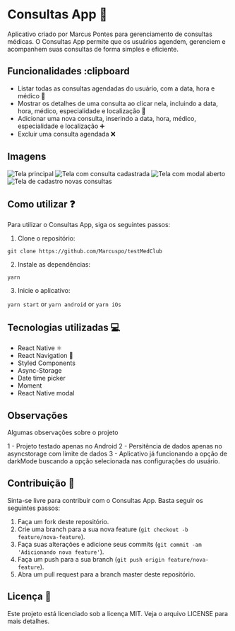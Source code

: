 # Consultas App :calendar:

Aplicativo criado por Marcus Pontes para gerenciamento de consultas médicas. O Consultas App permite que os usuários agendem, gerenciem e acompanhem suas consultas de forma simples e eficiente.

## Funcionalidades :clipboard

- Listar todas as consultas agendadas do usuário, com a data, hora e médico :memo:
- Mostrar os detalhes de uma consulta ao clicar nela, incluindo a data, hora, médico, especialidade e localização :mag_right:
- Adicionar uma nova consulta, inserindo a data, hora, médico, especialidade e localização :heavy_plus_sign:
- Excluir uma consulta agendada :x:

## Imagens

![Tela principal](https://i.imgur.com/BQIJf1J.png)
![Tela com consulta cadastrada](https://i.,imgur.com/LWqSbDY.png)
![Tela com modal aberto](https://i.imgur.com/i9bqqwH.png)
![Tela de cadastro novas consultas](https://i.imgur.com/cNSARWR.png)

## Como utilizar :question:

Para utilizar o Consultas App, siga os seguintes passos:

1. Clone o repositório:

```git clone https://github.com/Marcuspo/testMedClub```

2. Instale as dependências:

```yarn```

3. Inicie o aplicativo:

```yarn start``` or ```yarn android``` or ```yarn iOs```

## Tecnologias utilizadas :computer:

- React Native :atom_symbol:
- React Navigation :round_pushpin:
- Styled Components
- Async-Storage
- Date time picker
- Moment
- React Native modal

## Observações

Algumas observações sobre o projeto

1 - Projeto testado apenas no Android
2 - Persitência de dados apenas no asyncstorage com limite de dados
3 - Aplicativo já funcionando a opção de darkMode buscando a opção selecionada nas configurações do usuário.

## Contribuição :handshake:

Sinta-se livre para contribuir com o Consultas App. Basta seguir os seguintes passos:

1. Faça um fork deste repositório.
2. Crie uma branch para a sua nova feature (`git checkout -b feature/nova-feature`).
3. Faça suas alterações e adicione seus commits (`git commit -am 'Adicionando nova feature'`).
4. Faça um push para a sua branch (`git push origin feature/nova-feature`).
5. Abra um pull request para a branch master deste repositório.

## Licença :memo:

Este projeto está licenciado sob a licença MIT. Veja o arquivo LICENSE para mais detalhes.